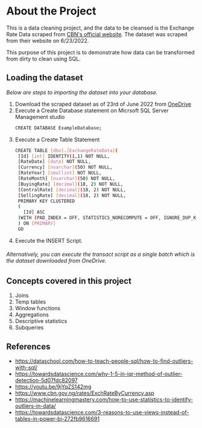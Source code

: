 # About the Project
This is a data cleaning project, and the data to be cleansed is the Exchange Rate Data scraped from [CBN's official website](https://www.cbn.gov.ng/rates/ExchRateByCurrency.asp). The dataset was scraped from their website on 6/23/2022. 

This purpose of this project is to demonstrate how data can be transformed from dirty to clean using SQL. 

## Loading the dataset
_Below are steps to importing the dataset into your database._

1. Download the scraped dataset as of 23rd of June 2022 from [OneDrive](https://1drv.ms/u/s!AhsjsqVtnlTXjl59gIsEiQqZlyR3?e=d4mkpr)
2. Execute a Create Database statement on Micrsoft SQL Server Management studio
   ```sh
   CREATE DATABASE ExampleDatabase;
   ```
3. Execute a Create Table Statement 
   ```sh
   CREATE TABLE [dbo].[ExchangeRateData](
	[Id] [int] IDENTITY(1,1) NOT NULL,
	[RateDate] [date] NOT NULL,
	[Currency] [nvarchar](50) NOT NULL,
	[RateYear] [smallint] NOT NULL,
	[RateMonth] [nvarchar](50) NOT NULL,
	[BuyingRate] [decimal](18, 2) NOT NULL,
	[CentralRate] [decimal](18, 2) NOT NULL,
	[SellingRate] [decimal](18, 2) NOT NULL,
    PRIMARY KEY CLUSTERED 
    (
      [Id] ASC
    )WITH (PAD_INDEX = OFF, STATISTICS_NORECOMPUTE = OFF, IGNORE_DUP_KEY = OFF, ALLOW_ROW_LOCKS = ON, ALLOW_PAGE_LOCKS = ON, OPTIMIZE_FOR_SEQUENTIAL_KEY = OFF) ON [PRIMARY]
    ) ON [PRIMARY]
    GO
   ```
4. Execute the INSERT Script.

###### Alternatively, you can execute the transact script as a single batch which is the dataset downloaded from OneDrive. 

## Concepts covered in this project
1. Joins
2. Temp tables
3. Window functions
4. Aggregations
5. Descriptive statistics
6. Subqueries


## References
* https://dataschool.com/how-to-teach-people-sql/how-to-find-outliers-with-sql/
* https://towardsdatascience.com/why-1-5-in-iqr-method-of-outlier-detection-5d07fdc82097
* https://youtu.be/9jYqZS142mg
* https://www.cbn.gov.ng/rates/ExchRateByCurrency.asp
* https://machinelearningmastery.com/how-to-use-statistics-to-identify-outliers-in-data/
* https://towardsdatascience.com/3-reasons-to-use-views-instead-of-tables-in-power-bi-272fb9616691

